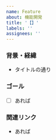 ```yaml
---
name: Feature
about: 機能開発
title: '【】'
labels: ''
assignees: ''
---
```


### 背景・経緯

- タイトルの通り

### ゴール

- [ ] あれば

### 関連リンク

- あれば
